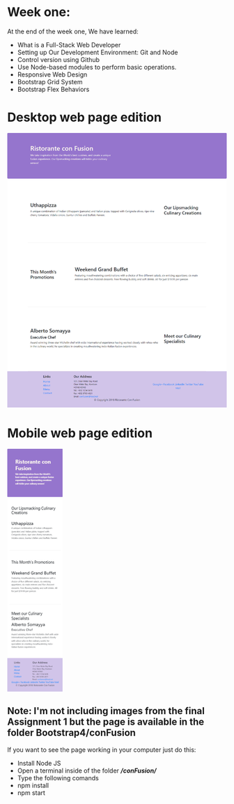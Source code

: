 # Week one:
At the end of the week one, We have learned:
- What is a Full-Stack Web Developer
- Setting up Our Development Environment: Git and Node
- Control version using Github
- Use Node-based modules to perform basic operations.
- Responsive Web Design
- Bootstrap Grid System
- Bootstrap Flex Behaviors

# Desktop web page edition
![](Desktop-web-page.png)
# Mobile web page edition
![](mobile-web-version.png)

## Note: I'm not including images from the final Assignment 1 but the page is available in the folder Bootstrap4/conFusion

If you want to see the page working in your computer just do this:
- Install Node JS
- Open a terminal inside of the folder ***/conFusion/***
- Type the following comands
- npm install
- npm start
